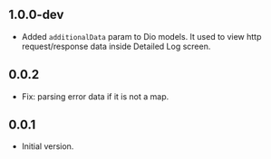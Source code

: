 ## 1.0.0-dev
- Added `additionalData` param to Dio models. It used to view http request/response data inside Detailed Log screen.

## 0.0.2
- Fix: parsing error data if it is not a map.

## 0.0.1
- Initial version.
